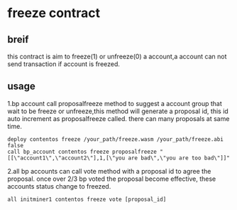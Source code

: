 # freeze contract
## breif
  this contract is aim to freeze(1) or unfreeze(0) a account,a account can not send transaction if account is freezed.
## usage
  1.bp account call proposalfreeze method to suggest a account group that wait to be freeze or unfreeze,this method will generate a
  proposal id, this id auto increment as proposalfreeze called. there can many proposals at same time.
  ```
  deploy contentos freeze /your_path/freeze.wasm /your_path/freeze.abi false
  call bp_account contentos freeze proposalfreeze "[[\"account1\",\"account2\"],1,[\"you are bad\",\"you are too bad\"]]"
  ```
  
  2.all bp accounts can call vote method with a proposal id to agree the proposal. once over 2/3 bp voted the proposal become effective,
  these accounts status change to freezed.
  ```
  all initminer1 contentos freeze vote [proposal_id]
  ```
